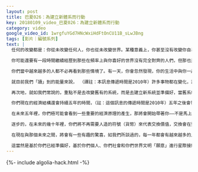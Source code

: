```yaml
---
layout: post
title: 巴夏026：為建立新體系而行動
key: 20180109_video_巴夏026：為建立新體系而行動
category: video
google_video_id: 1wrgfuYGd7HNcWxiHdFtOnCU11B_sLwJBng
tags: [影片｜編號系列]
text: |
  任何的改變都是：你從未改變任何人，你也從未改變世界。某種意義上，你甚至沒有改變你自己，僅僅是你轉變到了某個現實世界中，這個現實世界反應了當下你喜歡的振動狀態，並開始用你新的意識，通過你已經身處的那個現實世界的視角來觀察。因此，你從未改變任何人，也從未改變世界。過去你眼中的那個世界仍然存在著，而且會一直存在下去，一直會以它自身的形式經驗著它自己。但是你可以經歷一個新地球，一個新的現實世界，這取決於你的振動（存在狀態）。那就是我們為什麼會說：一切你所要做的就是改變你自己，因為你並不能真正改變世界。你只能從一種看法（perspective）轉變到另一個看法中，但是看法的轉變將令你表現出、感覺並經歷到一個新的世界，你會經歷到所有代表了那個新世界振動的人和事，而不會經歷到那些不能代表那個新世界振動的人和事，就是這麼簡單。

  你可能還要有一段時間繼續經歷到那些在頻率上與你喜好的世界沒有完全對齊的人們，但那也是因為你自身還沒有與你想要進入的頻率世界完全地對齊和連接。因此將會有一段你們所說的「大雜燴」（potpourrimixed bag）時間，你們依然會同一些頻率與你不一致的人們共同經歷一段時間。但這個經歷的目的是通過反照出「你不是誰」，來進一步讓你看清楚「你是誰」，並讓你選擇「你是誰」。通過那種方式，你們更深刻的理解到你們的本質究竟是什麼，當你越來越深入的理解了你是誰，便沒有必要再看到「你不是誰」的相反的選項了。

  你們當中越來越多的人都不必再看到那些情境了。有一天，你會忽然發現，你的生活中與你一起互動的只有那些在振動層次上與你非常相似的人，你會撓頭不解地奇怪：其他人都到哪裡去了？他們仍然存在於以前那個世界裡，只是你已不在那裡了，你不再期待那樣一個世界了。而他們依然會過著他們想要的生活，那是他們的選擇。就這麼簡單。這兩個世界之間並沒有哪一個比另一個更重要，或更美好，也沒有對錯之分。它們都是「一切所是」（All-That-Is）的無限選擇中的重要部分。允許他們作自己的選擇，這是他們自己需要的。通過這樣去允許他人做自己的選擇，你也會更容易地允許自己經歷到你喜歡的現實世界。

  就目前我們「讀」到的能量來說， （譯註：本訊息傳遞時間是2010年）許多事物都在變化，許多事物都在轉變（shifting）。這就是我們目前正在進行的，你們已經開始經歷到了一些舊經濟體系的崩潰，你們已經開始經歷到了你們政治世界的一些改變。而這將繼續下去。

  再次地，就如我們常說的，重點不是去改變舊有的系統，而是去建立新系統並準備好，當舊系統崩潰時能取而代之。這就是為建立新世界「採取行動」所要努力的新方向。去創造那個代表你想要的現實世界的振動，以便當你轉變時，當你在轉變過程中經歷到舊觀念的剝離和瓦解時，你會有能力將屬於新系統的事物吸引到自己身邊。這些新事物可能通過你或是其他人來帶給你，以促進新現實世界中的新觀念、新看法和新做事方式的形成，它們會很快發揮作用並產生效應。

  你們現在的經濟結構還會持續五年的時間，（註：這個訊息的傳遞時間是2010年）五年之後會發生你們所說的「崩潰」，但五年後將會有一個新的經濟體系迅速形成，以取代這個崩潰的舊體系，所以不必驚慌。永遠不要以恐懼來回應變革產生的新事物，因為你的回應方式會決定你將經歷到的現實。顯然，我們分享的正是你們希望的美好世界的振動，而且那是至關重要的一部分，並非意味著不會有改變，有時甚至是非常戲劇化的改變。但是記住我們的話：任何事件都不是事件，除非你以重要事件的方式來看待它、回應它。（註：任何事件本身都是中性的，起決定作用的是一個人選擇以什麼方式回應它）因此重點就不是到底會發生什麼事件，而是你如何對它反應，使它成為了你將經歷到的事件。因此，對所有的事件都以正面的方式做出反應，那麼它們也會在新現實世界裡很好的服務於你。如果以負面方式回應那些事件，你就依然會留在那個負面的現實世界裡。

  在未來五年裡，你們極可能會看到一些重要的經濟原理的產生，那將會開始帶著你——不是馬上就實現，而是開始將你對「個人在社會中的真正價值」帶向一種新的理解水平上，它最終導致產生一種「新經濟」——一個真正建立在個人天賦和技能基礎上的「新經濟」。在那種經濟理念和信條之下，不會有腐敗和墮落的存在，在那種意義下的全球性組織的概念將會真正跨越所有的疆域、消融所有的邊界和隔閡，因為個人天賦和技能的服務會跨越一切疆域和邊界，到達被需要的地方。當你開始發現有越來越多的民間團體被派往世界各地援助那些需要援助的人時，你會突然開始認出「新經濟」正在「編制」之中了。

  逐步的，在未來的幾十年裡，你們將不再需要人造的符號（貨幣）來代表交換價值，交換會在整個社會中充分而有效的進行，因為那時會實現「物物交易」（hand-in-hand）。而且在未來的20-30年裡，你們最終會創造出無限的免費能源。一旦你們實現了這些（自由能源和消除貨幣），在通往「全世界聯合為一體」的道路上已經沒有任何障礙了。

  在現在與那個未來之間，將會有一些有趣的驚喜，如我們所談過的，每一年都會有越來越多的人們開始意識到外星文明的存在。大概從你們的2015年開始，人們將會得到更多的關於這類事物存在的知識和信息。隨著事情的發展，最終公開的與外星文明的接觸會在你們的2033年之前發生。第一個與你們公開接觸的外星文明，在我們的古代語言中被稱為莎拉娜雅（Shalanaya），在他們自己的語言中叫做雅耶歐（Yahyel）。你們會在世界各地越來越多的看到他們的飛船，而且他們也會越來越公開，好使你們有機會對他們做出反應，使你們的社會知道：你們已經準備好了，你們已經越來越準備好了與其他文明的公開接觸。

  這當然是基於你們已經準備好，基於你們個人、你們社會和你們世界文明「願意」進行星際接觸，並且願意採取必要行動來接受「下載」，現在就行動吧……
---
```


{%- include algolia-hack.html -%}
